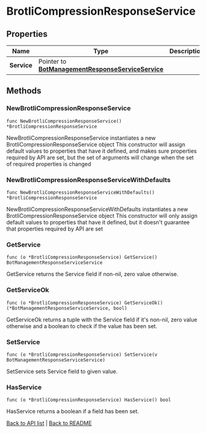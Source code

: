 # BrotliCompressionResponseService

## Properties

Name | Type | Description | Notes
------------ | ------------- | ------------- | -------------
**Service** | Pointer to [**BotManagementResponseServiceService**](BotManagementResponseServiceService.md) |  | [optional] 

## Methods

### NewBrotliCompressionResponseService

`func NewBrotliCompressionResponseService() *BrotliCompressionResponseService`

NewBrotliCompressionResponseService instantiates a new BrotliCompressionResponseService object
This constructor will assign default values to properties that have it defined,
and makes sure properties required by API are set, but the set of arguments
will change when the set of required properties is changed

### NewBrotliCompressionResponseServiceWithDefaults

`func NewBrotliCompressionResponseServiceWithDefaults() *BrotliCompressionResponseService`

NewBrotliCompressionResponseServiceWithDefaults instantiates a new BrotliCompressionResponseService object
This constructor will only assign default values to properties that have it defined,
but it doesn't guarantee that properties required by API are set

### GetService

`func (o *BrotliCompressionResponseService) GetService() BotManagementResponseServiceService`

GetService returns the Service field if non-nil, zero value otherwise.

### GetServiceOk

`func (o *BrotliCompressionResponseService) GetServiceOk() (*BotManagementResponseServiceService, bool)`

GetServiceOk returns a tuple with the Service field if it's non-nil, zero value otherwise
and a boolean to check if the value has been set.

### SetService

`func (o *BrotliCompressionResponseService) SetService(v BotManagementResponseServiceService)`

SetService sets Service field to given value.

### HasService

`func (o *BrotliCompressionResponseService) HasService() bool`

HasService returns a boolean if a field has been set.


[Back to API list](../README.md#documentation-for-api-endpoints) | [Back to README](../README.md)
